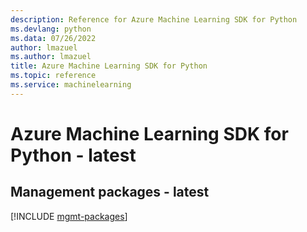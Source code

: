 ```yaml
---
description: Reference for Azure Machine Learning SDK for Python
ms.devlang: python
ms.data: 07/26/2022
author: lmazuel
ms.author: lmazuel
title: Azure Machine Learning SDK for Python
ms.topic: reference
ms.service: machinelearning
---
```

# Azure Machine Learning SDK for Python - latest

## Management packages - latest
[!INCLUDE [mgmt-packages](machine-learning-mgmt-index.md)]